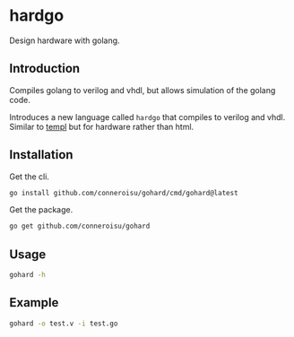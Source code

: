 # hardgo

Design hardware with golang.

## Introduction

Compiles golang to verilog and vhdl, but allows simulation of the golang code.

Introduces a new language called `hardgo` that compiles to verilog and vhdl.
Similar to [templ](https://templ.guide/) but for hardware rather than html.

## Installation

Get the cli.

```bash
go install github.com/conneroisu/gohard/cmd/gohard@latest
```

Get the package.

```bash
go get github.com/conneroisu/gohard
```

## Usage

```bash
gohard -h
```

## Example

```bash
gohard -o test.v -i test.go
```
